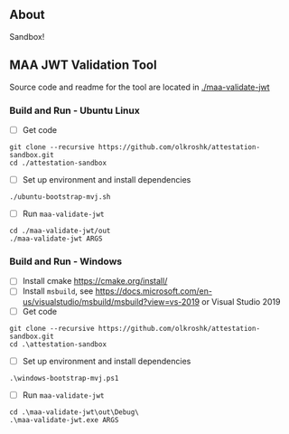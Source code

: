 
## About

Sandbox!

## MAA JWT Validation Tool

Source code and readme for the tool are located in [./maa-validate-jwt](https://github.com/olkroshk/attestation-sandbox/tree/main/maa-validate-jwt)

### Build and Run - Ubuntu Linux

- [ ] Get code 
```
git clone --recursive https://github.com/olkroshk/attestation-sandbox.git
cd ./attestation-sandbox
```

- [ ] Set up environment and install dependencies
```
./ubuntu-bootstrap-mvj.sh
```

- [ ] Run `maa-validate-jwt`
```
cd ./maa-validate-jwt/out
./maa-validate-jwt ARGS 
```

### Build and Run - Windows

- [ ] Install cmake https://cmake.org/install/
- [ ] Install `msbuild`, see https://docs.microsoft.com/en-us/visualstudio/msbuild/msbuild?view=vs-2019 or Visual Studio 2019
- [ ] Get code 
```
git clone --recursive https://github.com/olkroshk/attestation-sandbox.git
cd .\attestation-sandbox
```

- [ ] Set up environment and install dependencies
```
.\windows-bootstrap-mvj.ps1
```

- [ ] Run `maa-validate-jwt`
```
cd .\maa-validate-jwt\out\Debug\
.\maa-validate-jwt.exe ARGS 
```

